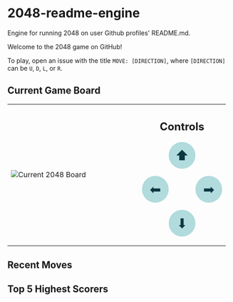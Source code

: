 # 2048-readme-engine

Engine for running 2048 on user Github profiles' README.md.

Welcome to the 2048 game on GitHub!

To play, open an issue with the title `MOVE: [DIRECTION]`, where `[DIRECTION]` can be `U`, `D`, `L`, or `R`.


## Current Game Board


<table align="center">
  <tr>
    <td width="60%">
      <img src="board/current_board.svg" alt="Current 2048 Board">
    </td>
    <td align="center">
        <h2 align="center">Controls</h2>
        <!-- Up -->
        <p>
            <a href="https://github.com/joelbaldapan/2048-test/issues/new?title=MOVE%3A%20U&body=Instructions:%0A- Add U for Up%0A- Add D for Down%0A- Add L for Left%0A- Add R for Right%0A%0APlease only include the single letter direction after MOVE: "
            style="display:inline-block; background:#b1dbdd; color:#0c3742; font-size:min(5vw,30px); width:min(7vw,60px); height:min(7vw,60px); line-height:min(7vw,60px); border-radius:50%; text-align:center; text-decoration:none;">
            ⬆
            </a>
        </p>
        <!-- Left and Right -->
        <p>
            <a href="https://github.com/joelbaldapan/2048-test/issues/new?title=MOVE%3A%20L&body=Instructions:%0A- Add U for Up%0A- Add D for Down%0A- Add L for Left%0A- Add R for Right%0A%0APlease only include the single letter direction after MOVE: "
            style="display:inline-block; background:#b1dbdd; color:#0c3742; font-size:min(5vw,30px); width:min(7vw,60px); height:min(7vw,60px); line-height:min(7vw,60px); border-radius:50%; text-align:center; text-decoration:none;margin-right:min(7vw, 60px);">
            ⬅
            </a><a href="https://github.com/joelbaldapan/2048-test/issues/new?title=MOVE%3A%20R&body=Instructions:%0A- Add U for Up%0A- Add D for Down%0A- Add L for Left%0A- Add R for Right%0A%0APlease only include the single letter direction after MOVE: "
            style="display:inline-block; background:#b1dbdd; color:#0c3742; font-size:min(5vw,30px); width:min(7vw,60px); height:min(7vw,60px); line-height:min(7vw,60px); border-radius:50%; text-align:center; text-decoration:none;">
            ➡
            </a>
        </p>
        <!-- Down -->
        <p>
            <a href="https://github.com/joelbaldapan/2048-test/issues/new?title=MOVE%3A%20D&body=Instructions:%0A- Add U for Up%0A- Add D for Down%0A- Add L for Left%0A- Add R for Right%0A%0APlease only include the single letter direction after MOVE: "
            style="display:inline-block; background:#b1dbdd; color:#0c3742; font-size:min(5vw,30px); width:min(7vw,60px); height:min(7vw,60px); line-height:min(7vw,60px); border-radius:50%; text-align:center; text-decoration:none;">
            ⬇
            </a>
        </p>
    </td>
  </tr>
</table>


## Recent Moves

<!--START_RECENT_MOVES_TABLE-->
<!--END_RECENT_MOVES_TABLE-->

## Top 5 Highest Scorers

<!--START_TOP_SCORERS_TABLE-->
<!--END_TOP_SCORERS_TABLE-->
